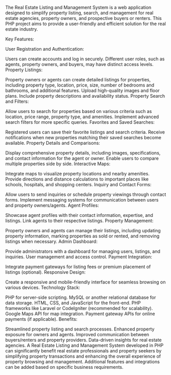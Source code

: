 The Real Estate Listing and Management System is a web application designed to simplify property listing, search, and management for real estate agencies, property owners, and prospective buyers or renters. This PHP project aims to provide a user-friendly and efficient solution for the real estate industry.

Key Features:

User Registration and Authentication:

Users can create accounts and log in securely.
Different user roles, such as agents, property owners, and buyers, may have distinct access levels.
Property Listings:

Property owners or agents can create detailed listings for properties, including property type, location, price, size, number of bedrooms and bathrooms, and additional features.
Upload high-quality images and floor plans.
Include property descriptions and availability status.
Property Search and Filters:

Allow users to search for properties based on various criteria such as location, price range, property type, and amenities.
Implement advanced search filters for more specific queries.
Favorites and Saved Searches:

Registered users can save their favorite listings and search criteria.
Receive notifications when new properties matching their saved searches become available.
Property Details and Comparisons:

Display comprehensive property details, including images, specifications, and contact information for the agent or owner.
Enable users to compare multiple properties side by side.
Interactive Maps:

Integrate maps to visualize property locations and nearby amenities.
Provide directions and distance calculations to important places like schools, hospitals, and shopping centers.
Inquiry and Contact Forms:

Allow users to send inquiries or schedule property viewings through contact forms.
Implement messaging systems for communication between users and property owners/agents.
Agent Profiles:

Showcase agent profiles with their contact information, expertise, and listings.
Link agents to their respective listings.
Property Management:

Property owners and agents can manage their listings, including updating property information, marking properties as sold or rented, and removing listings when necessary.
Admin Dashboard:

Provide administrators with a dashboard for managing users, listings, and inquiries.
User management and access control.
Payment Integration:

Integrate payment gateways for listing fees or premium placement of listings (optional).
Responsive Design:

Create a responsive and mobile-friendly interface for seamless browsing on various devices.
Technology Stack:

PHP for server-side scripting.
MySQL or another relational database for data storage.
HTML, CSS, and JavaScript for the front-end.
PHP frameworks like Laravel or CodeIgniter (recommended for scalability).
Google Maps API for map integration.
Payment gateway APIs for online payments (if applicable).
Benefits:

Streamlined property listing and search processes.
Enhanced property exposure for owners and agents.
Improved communication between buyers/renters and property providers.
Data-driven insights for real estate agencies.
A Real Estate Listing and Management System developed in PHP can significantly benefit real estate professionals and property seekers by simplifying property transactions and enhancing the overall experience of property browsing and management. Additional features and integrations can be added based on specific business requirements.
